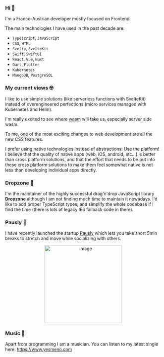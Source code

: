 ### Hi 👋

I'm a Franco-Austrian developer mostly focused on Frontend.

The main technologies I have used in the past decade are:

- `Typescript`, `JavaScript`
- `CSS`, `HTML`
- `Svelte`, `SvelteKit`
- `Swift`, `SwiftUI`
- `React`, `Vue`, `Nuxt`
- `Dart`, `Flutter`
- `Kubernetes`
- `MongoDB`, `PostgreSQL`

### My current views 🤓

I like to use simple solutions (like serverless functions with SvelteKit) instead of overengineered perfections (micro services managed with Kubernetes and Helm).

I'm really excited to see where [wasm](https://developer.mozilla.org/en-US/docs/WebAssembly) will take us, especially server side wasm.

To me, one of the most exciting changes to web development are all the new CSS features.

I prefer using native technologies instead of abstractions: Use the platform! I believe that the quality of native apps (web, iOS, android, etc...) is better than cross platform solutions, and that the effort that needs to be put into these cross platform solutions to make them feel somewhat native is not less than developing individual apps directly.

### Dropzone 🎯

I'm the maintainer of the highly successful drag'n'drop JavaScript library **Dropzone** although I am not finding much time to maintain it nowadays. I'd like to add proper TypeScript types, and simplify the whole codebase if I find the time (there is lots of legacy IE6 fallback code in there).

### Pausly 🧘

I have recently launched the startup [Pausly](https://www.pausly.app/) which lets you take short 5min breaks to stretch and move while socializing with others.

<p align="center"><a href="https://www.pausly.app/"><img width="250" alt="image" src="https://github.com/enyo/enyo/assets/133277/6d9c1447-6d03-4bf3-98b3-05c737ff4e4b"></a></p>

### Music 🎤

Apart from programming I am a musician. You can listen to my latest single here: https://www.yesmeno.com
